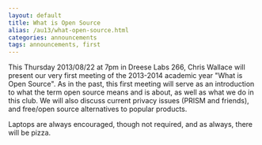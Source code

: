 ```yaml
---
layout: default
title: What is Open Source
alias: /au13/what-open-source.html
categories: announcements
tags: announcements, first
---
```

This Thursday 2013/08/22 at 7pm in Dreese Labs 266, Chris Wallace will present our very first meeting of the 2013-2014 academic year "What is Open Source". As in the past, this first meeting will serve as an introduction to what the term open source means and is about, as well as what we do in this club. We will also discuss current privacy issues (PRISM and friends), and free/open source alternatives to popular products.

Laptops are always encouraged, though not required, and as always, there will be pizza.

